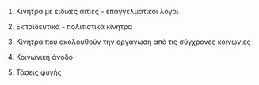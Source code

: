 1. Κίνητρα με ειδικές αιτίες - επαγγελματικοί λόγοι


2. Εκπαιδευτικά - πολιτιστικά κίνητρα

3. Κίνητρα που ακολουθούν την οργάνωση από τις σύγχρονες κοινωνίες

4. Κοινωνική άνοδο

5. Τάσεις φυγής


